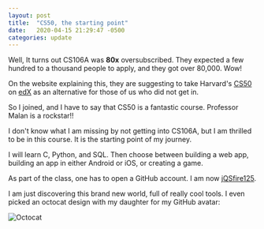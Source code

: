 ```yaml
---
layout: post
title:  "CS50, the starting point"
date:   2020-04-15 21:29:47 -0500
categories: update
---
```

Well, It turns out CS106A was **80x** oversubscribed. They expected a few hundred to a thousand people to apply, and they got over 80,000. Wow!

On the website explaining this, they are suggesting to take Harvard's [CS50][cs50] on [edX][edx] as an alternative for those of us who did not get in. 

So I joined, and I have to say that CS50 is a fantastic course. Professor Malan is a rockstar!! 

I don't know what I am missing by not getting into CS106A, but I am thrilled to be in this course. It is the starting point of my journey.

I will learn C, Python, and SQL. Then choose between building a web app, building an app in either Android or iOS, or creating a game. 

As part of the class, one has to open a GitHub account. I am now [jQSfire125][jQS].

I am just discovering this brand new world, full of really cool tools. I even picked an octocat design with my daughter for my GitHub avatar:

![Octocat](/my_blog/assets/images/octocat.png)

[cs50]: https://cs50.harvard.edu/x/2020/
[edx]: https://www.edx.org/
[jQS]: https://github.com/jQSfire125